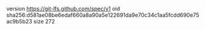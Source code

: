 version https://git-lfs.github.com/spec/v1
oid sha256:d581ae08be6edaf660a8a90a5e122691da9e70c34c1aa5fcdd690e75ac9b5b23
size 272
